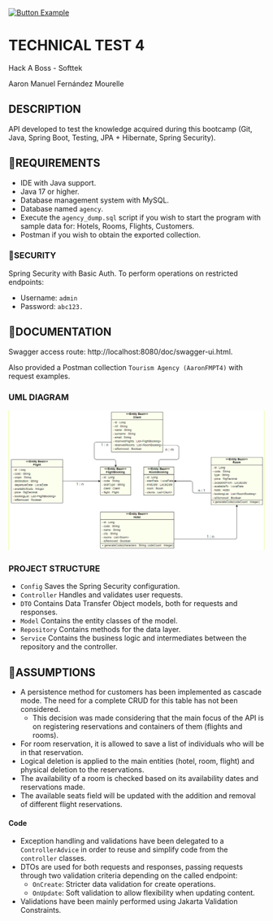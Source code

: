 [![Button Example]][Link]

[Link]: READ_ME.md

[Button Example]: https://img.shields.io/badge/README:%20Spanish-CD3939?style=for-the-badge

# TECHNICAL TEST 4
Hack A Boss - Softtek

Aaron Manuel Fernández Mourelle

## DESCRIPTION
API developed to test the knowledge acquired during this bootcamp (Git, Java, Spring Boot, Testing, JPA + Hibernate, Spring Security).

## 🔧REQUIREMENTS
- IDE with Java support.
- Java 17 or higher.
- Database management system with MySQL.
- Database named `agency`.
- Execute the `agency_dump.sql` script if you wish to start the program with sample data for: Hotels, Rooms, Flights, Customers.
- Postman if you wish to obtain the exported collection.

### 🔐SECURITY
Spring Security with Basic Auth. To perform operations on restricted endpoints:
- Username: `admin`
- Password: `abc123.`

## 📖DOCUMENTATION
Swagger access route: http://localhost:8080/doc/swagger-ui.html.

Also provided a Postman collection `Tourism Agency (AaronFMPT4)` with request examples.

### UML DIAGRAM
![uml_diagram](uml_diagram.png)

### PROJECT STRUCTURE
- `Config` Saves the Spring Security configuration.
- `Controller` Handles and validates user requests.
- `DTO` Contains Data Transfer Object models, both for requests and responses.
- `Model` Contains the entity classes of the model.
- `Repository` Contains methods for the data layer.
- `Service` Contains the business logic and intermediates between the repository and the controller.

## 💭ASSUMPTIONS
- A persistence method for customers has been implemented as cascade mode. The need for a complete CRUD for this table has not been considered.
  - This decision was made considering that the main focus of the API is on registering reservations and containers of them (flights and rooms).
- For room reservation, it is allowed to save a list of individuals who will be in that reservation.
- Logical deletion is applied to the main entities (hotel, room, flight) and physical deletion to the reservations.
- The availability of a room is checked based on its availability dates and reservations made.
- The available seats field will be updated with the addition and removal of different flight reservations.

#### Code
- Exception handling and validations have been delegated to a `ControllerAdvice` in order to reuse and simplify code from the `controller` classes.
- DTOs are used for both requests and responses, passing requests through two validation criteria depending on the called endpoint:
  - `OnCreate`: Stricter data validation for create operations.
  - `OnUpdate`: Soft validation to allow flexibility when updating content.
- Validations have been mainly performed using Jakarta Validation Constraints.
